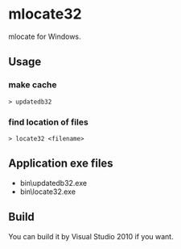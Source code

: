 mlocate32
=========

mlocate for Windows.


Usage
-----

### make cache ###

    > updatedb32

### find location of files ###

    > locate32 <filename>


Application exe files
---------------------

- bin\updatedb32.exe
- bin\locate32.exe


Build
-----

You can build it by Visual Studio 2010 if you want.
